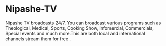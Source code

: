 # Nipashe-TV
Nipashe TV broadcasts 24/7. You can broadcast various programs such as Theological, Medical, Sports, Cooking Show, Infomercial, Commercials, Special events and much more.This are both local and international channels
stream them for free .
